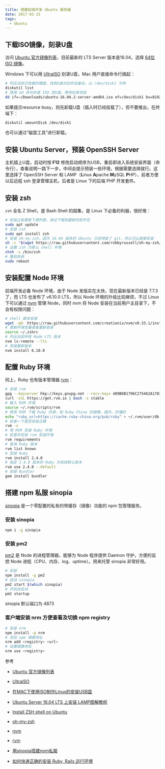 ```yaml
---
title: 搭建前端开发 Ubuntu 服务器
date: 2017-03-15
tags:
  - Ubuntu
---
```


## 下载ISO镜像，刻录U盘

访问 [Ubuntu 官方镜像列表](http://releases.ubuntu.com/16.04/)，目前最新的 LTS Server 版本是16.04，选择 [64位 ISO 镜像](http://releases.ubuntu.com/16.04/ubuntu-16.04.2-server-amd64.iso)。

Windows 下可以用 [UltraISO](https://cn.ultraiso.net/) 刻录U盘，Mac 用户直接命令行搞起：

```bash
# 列出当前已挂载的硬盘，找到U盘对应的设备名，以 /dev/disk1 为例
diskutil list
# 使用 dd 命令刻录 ISO 至U盘，等待刻录完成
dd if=~/Downloads/ubuntu-16.04.2-server-amd64.iso of=/dev/disk1 bs=8192
```

<!-- more -->

如果提示resource busy，则先卸载U盘（插入时已经挂载了），但不要推出，在终端下：

```bash
diskutil umountDisk /dev/disk1
```

也可以通过“磁盘工具”进行卸载。

## 安装 Ubuntu Server，预装 OpenSSH Server

主机插上U盘，启动时按 **F12** 修改启动顺序为USB，重启即进入系统安装界面（命令行），查看说明一路下一步，中间会提示预装一些环境，根据需要选择就行。这里选择了 OpenSSH Server 和 LAMP（**L**inux **A**pache **M**ySQL **P**HP），前者方便以后远程 ssh 登录管理主机，后者是 Linux 下的后端 PHP 开发套件。

## 安装 zsh

`zsh` 全名 Z Shell，是 Bash Shell 的超集，是 Linux 下必备的利器，很好用：

```bash
# 安装之前更新下源列表，保证下载到最新的软件包
sudo apt update
# 安装 zsh
sudo apt install zsh
# 安装 oh-my-zsh，因为 16.04 版本的 Ubuntu 已经预装了 git，所以可以直接安装
sh -c "$(wget https://raw.githubusercontent.com/robbyrussell/oh-my-zsh/master/tools/install.sh -O -)"
# 设置 zsh 为默认 shell 环境
chsh -s /bin/zsh
# 重启系统
sudo reboot
```

## 安装配置 Node 环境

前端开发必备 Node 环境，由于 Node 发版实在太快，现在最新版本已经是 7.7.3 了，而 LTS 也发布了 v6.10.0 LTS，所以 Node 环境的升级比较麻烦，不过 Linux 下可以通过 [nvm](https://github.com/creationix/nvm) 管理 Node，同时 nvm 将 Node 安装在当前用户主目录下，不会有权限问题：

```bash
# shell 脚本安装
wget -qO- https://raw.githubusercontent.com/creationix/nvm/v0.33.1/install.sh | bash
# 更新环境变量或者重新登录
source ~/.zshrc
# 列出当前所有 Node LTS 版本
nvm ls-remote --lts
# 安装最新版本
nvm install 6.10.0
```

## 配置 Ruby 环境

同上，Ruby 也有版本管理器 [rvm](https://rvm.io/)：

```bash
# 安装 rvm
gpg --keyserver hkp://keys.gnupg.net --recv-keys 409B6B1796C275462A1703113804BB82D39DC0E3
curl -sSL https://get.rvm.io | bash -s stable
# 载入 RVM 环境
source ~/.rvm/scripts/rvm
# 修改 RVM 下载 Ruby 的源，到 Ruby China 的镜像，国内，你懂的
echo "ruby_url=https://cache.ruby-china.org/pub/ruby" > ~/.rvm/user/db
# 检查一下是否安装正确
rvm -v
# 用 RVM 安装 Ruby 环境
# 检查并安装 rvm 安装环境
rvm requirements
# 查询 Ruby 版本
rvm list known
# 安装 Ruby
rvm install 2.4.0
# 指定 2.4.0 版本的 Ruby 为系统默认版本
rvm use 2.4.0 --default
# 安装 Bundler
gem install bundler
```

## 搭建 npm 私服 sinopia

[sinopia](https://github.com/rlidwka/sinopia) 是一个零配置的私有的带缓存（镜像）功能的 npm 包管理服务。

### 安装 sinopia

```bash
npm i -g sinopia
```

### 安装 pm2

[pm2](http://pm2.keymetrics.io/) 是 Node 的进程管理器，能够为 Node 程序提供 Daemon 守护，方便的监控 Node 进程（CPU、内存、log、uptime）。用来托管 sinopia 非常好用。

```bash
# 安装
npm install -g pm2
# 启动 sinopia
pm2 start $(which sinopia)
# 开机自启动
pm2 startup
```

sinopia 默认端口为 4873

### 客户端安装 nrm 方便查看及切换 npm registry

```bash
# 安装 nrm
npm install -g nrm
# 添加 npm 镜像地址
nrm add <registry> <url>
# 设置镜像地址
nrm use <registry>
```

参考

- [Ubuntu 官方镜像列表](http://releases.ubuntu.com/16.04/)

- [UltraISO](https://cn.ultraiso.net/)

- [在MAC下使用ISO制作Linux的安装USB盘](https://linux.cn/article-1471-1.html)

- [Ubuntu Server 16.04 LTS 上安装 LAMP图解教程](http://www.jb51.net/article/91841.htm)

- [Install ZSH shell on Ubuntu](http://www.cnblogs.com/lexus/archive/2012/03/26/2418809.html)

- [oh-my-zsh](http://ohmyz.sh/)

- [nvm](https://github.com/creationix/nvm)

- [rvm](https://rvm.io/)

- [用sinopia搭建npm私服](http://www.cnblogs.com/LittleSix/p/6053549.html)

- [如何快速正确的安装 Ruby, Rails 运行环境](https://ruby-china.org/wiki/install_ruby_guide)
